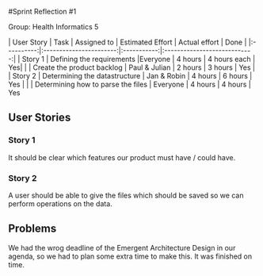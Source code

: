 #Sprint Reflection #1

Group: Health Informatics 5

| User Story | Task 			       | Assigned to | Estimated Effort             | Actual effort | Done |
|:----------:|:-----------------------:|:-----------:|:----------------------------:|
| Story 1    | Defining the requirements	 |Everyone    | 4 hours                      | 4 hours each | Yes|
|			 | Create the product backlog | Paul & Julian | 2 hours                 | 3 hours | Yes |
| Story 2 	 | Determining the datastructure  | Jan & Robin   | 4 hours            | 6 hours | Yes |
|			 | Determining how to parse the files | Everyone | 4 hours      | 4 hours | Yes
 

## User Stories

### Story 1

It should be clear which features our product must have / could have. 

### Story 2

A user should be able to give the files which should be saved so we can perform operations on the data. 

## Problems

We had the wrog deadline of the Emergent Architecture Design in our agenda, so we had to plan some extra time to make this. It was finished on time.